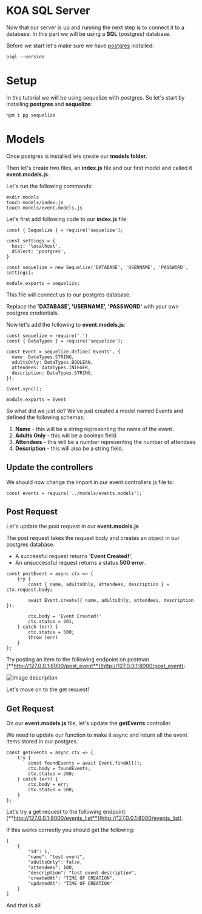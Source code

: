 # KOA SQL Server
Now that our server is up and running the next step is to connect it to a database. In this part we will be using a **SQL** (postgres) database.

Before we start let's make sure we have [postgres](https://postgresapp.com/downloads.html) installed:

```
psql --version
```

# Setup
In this tutorial we will be using sequelize with postgres. So let's start by installing **postgres** and **sequelize**:

```
npm i pg sequelize
```

# Models
Once postgres is installed lets create our **models folder**.

Then let's create two files, an **index.js** file and our first model and called it **event.models.js**. 

Let's run the following commands:

```
mkdir models
touch models/index.js
touch models/event.models.js
```

Let's first add following code to our **index.js** file:

```
const { Sequelize } = require('sequelize');

const settings = {
  host: 'localhost',
  dialect: 'postgres',
}

const sequelize = new Sequelize('DATABASE', 'USERNAME', 'PASSWORD', settings);

module.exports = sequelize;
```

This file will connect us to our postgres database. 

Replace the **'DATABASE', 'USERNAME', 'PASSWORD'** with your own postgres credentials.

Now let's add the following to **event.models.js**:

```
const sequelize = require('.')
const { DataTypes } = require('sequelize');

const Event = sequelize.define('Events', {
  name: DataTypes.STRING,
  adultsOnly: DataTypes.BOOLEAN,
  attendees: DataTypes.INTEGER,
  description: DataTypes.STRING,
});

Event.sync();

module.exports = Event
```

So what did we just do? We've just created a model named Events and defined the following schemas:

1. **Name** - this will be a string representing the name of the event.
2. **Adults Only** - this will be a boolean field.
3. **Attendees** - this will be a number representing the number of attendees
4. **Description** - this will also be a string field.

## Update the controllers
We should now change the import in our event.controllers.js file to:

```
const events = require('../models/events.models');
```

## Post Request
Let's update the post request in our **event.models.js**

The post request takes the request body and creates an object in our postgres database. 

- A successful request returns **'Event Created!'**,  
- An unsuccessful request returns a status **500 error**.

```
const postEvent = async ctx => {
    try {
        const { name, adultsOnly, attendees, description } = ctx.request.body;

        await Event.create({ name, adultsOnly, attendees, description });

        ctx.body = 'Event Created!'
        ctx.status = 201;
    } catch (err) {
        ctx.status = 500;
        throw (err)
    }
};
```

Try posting an item to the following endpoint on postman [**http://127.0.0.1:8000/post_event**](http://127.0.0.1:8000/post_event):

![Image description](https://dev-to-uploads.s3.amazonaws.com/uploads/articles/4ad3881exjy9rxez4zsg.png)

Let's move on to the get request!

## Get Request

On our **event.models.js** file, let's update the **getEvents** controller. 

We need to update our function to make it async and return all the event items stored in our postgres.

```
const getEvents = async ctx => {
    try {
        const foundEvents = await Event.findAll();
        ctx.body = foundEvents;
        ctx.status = 200;
    } catch (err) {
        ctx.body = err;
        ctx.status = 500;
    }
};
```

Let's try a get request to the following endpoint: [**http://127.0.0.1:8000/events_list**](http://127.0.0.1:8000/events_list).

If this works correctly you should get the following:
```
[
    {
        "id": 1,
        "name": "test event",
        "adultsOnly": false,
        "attendees": 100,
        "description": "test event description",
        "createdAt": "TIME OF CREATION",
        "updatedAt": "TIME OF CREATION"
    }
]
```

And that is all!